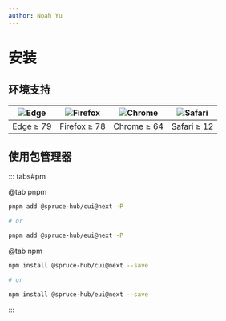 ```yaml
---
author: Noah Yu
---
```


# 安装

## 环境支持

| ![Edge](https://cdn.jsdelivr.net/npm/@browser-logos/edge@2.0.5/edge_32x32.png) | ![Firefox](https://cdn.jsdelivr.net/npm/@browser-logos/firefox@3.0.9/firefox_32x32.png) | ![Chrome](https://cdn.jsdelivr.net/npm/@browser-logos/chrome@2.0.0/chrome_32x32.png) | ![Safari](https://cdn.jsdelivr.net/npm/@browser-logos/safari@2.1.0/safari_32x32.png) |
| ------------------------------------------------------------------------------ | --------------------------------------------------------------------------------------- | ------------------------------------------------------------------------------------ | ------------------------------------------------------------------------------------ |
| Edge ≥ 79                                                                      | Firefox ≥ 78                                                                            | Chrome ≥ 64                                                                          | Safari ≥ 12                                                                          |

## 使用包管理器

::: tabs#pm

@tab pnpm

```bash
pnpm add @spruce-hub/cui@next -P

# or

pnpm add @spruce-hub/eui@next -P
```

@tab npm

```bash
npm install @spruce-hub/cui@next --save

# or

npm install @spruce-hub/eui@next --save
```

:::
